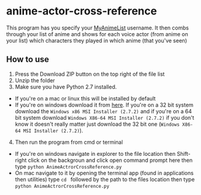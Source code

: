# anime-actor-cross-reference
This program has you specify your [MyAnimeList](myanimelist.net) username. It then combs through your list of anime and shows for each voice actor (from anime on your list) which characters they played in which anime (that you've seen)

## How to use
1. Press the Download ZIP button on the top right of the file list
2. Unzip the folder
3. Make sure you have Python 2.7 installed.
  * If you're on a mac or linux this will be installed by default
  * If you're on windows download it from [here](https://www.python.org/download/releases/2.7.2/). If you're on a 32 bit system download the `Windows x86 MSI Installer (2.7.2)` and if you're on a 64 bit system download `Windows X86-64 MSI Installer (2.7.2)` if you don't know it doesn't really matter just download the 32 bit one (`Windows X86-64 MSI Installer (2.7.2)`).
4. Then run the program from cmd or terminal
  * If you're on windows navigate in explorer to the file location then Shift-right click on the backgroun and click open command prompt here then type `python AnimeActrorCrossReference.py`
  * On mac navigate to it by opening the terminal app (found in applications then utilities) type `cd ` followed by the path to the files location then type `python AnimeActrorCrossReference.py`
